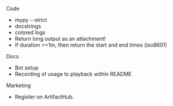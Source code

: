 Code
- mypy --strict
- docstrings
- colored logs
- Return long output as an attachment!
- If duration >=1m, then return the start and end times (iso8601)

Docs
- Bot setup
- Recording of usage to playback within README

Marketing
- Register on ArtifactHub.
